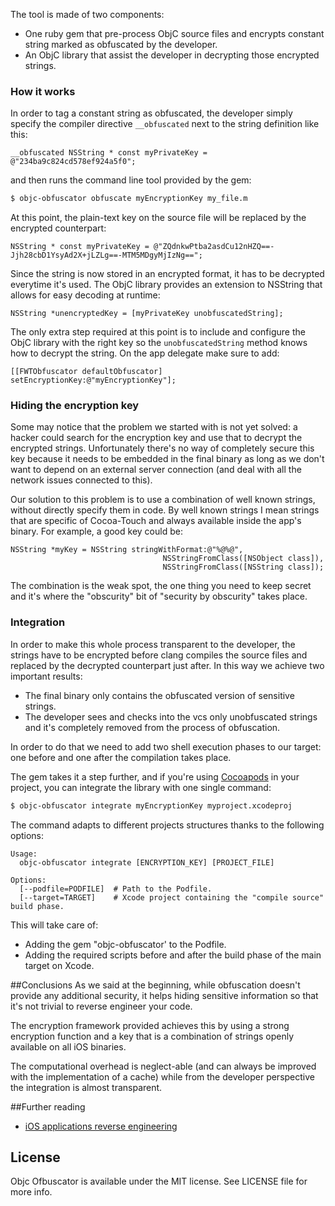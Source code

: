 
The tool is made of two components:

- One ruby gem that pre-process ObjC source files and encrypts constant string marked as obfuscated by the developer.
- An ObjC library that assist the developer in decrypting those encrypted strings.


### How it works

In order to tag a constant string as obfuscated, the developer simply specify the compiler directive `__obfuscated` next to the string definition like this:

```obj-c
__obfuscated NSString * const myPrivateKey = @"234ba9c824cd578ef924a5f0";
```

and then runs the command line tool provided by the gem:

```bash
$ objc-obfuscator obfuscate myEncryptionKey my_file.m 
```

At this point, the plain-text key on the source file will be replaced by the encrypted counterpart:

```obj-c
NSString * const myPrivateKey = @"ZQdnkwPtba2asdCu12nHZQ==-Jjh28cbD1YsyAd2X+jLZLg==-MTM5MDgyMjIzNg==";
```

Since the string is now stored in an encrypted format, it has to be decrypted everytime it's used. The ObjC library provides an extension to NSString that allows for easy decoding at runtime:

```obj-c
NSString *unencryptedKey = [myPrivateKey unobfuscatedString];
```

The only extra step required at this point is to include and configure the ObjC library with the right key so the `unobfuscatedString` method knows how to decrypt the string. On the app delegate make sure to add:

```obj-c
[[FWTObfuscator defaultObfuscator] setEncryptionKey:@"myEncryptionKey"];
```

### Hiding the encryption key

Some may notice that the problem we started with is not yet solved: a hacker could search for the encryption key and use that to decrypt the encrypted strings.
Unfortunately there's no way of completely secure this key because it needs to be embedded in the final binary as long as we don't want to depend on an external server connection (and deal with all the network issues connected to this).

Our solution to this problem is to use a combination of well known strings, without directly specify them in code. By well known strings I mean strings that are specific of Cocoa-Touch and always available inside the app's binary. For example, a good key could be: 

```obj-c
NSString *myKey = NSString stringWithFormat:@"%@%@",
                                  NSStringFromClass([NSObject class]), 
                                  NSStringFromClass([NSString class]);
```

The combination is the weak spot, the one thing you need to keep secret and it's where the "obscurity" bit of "security by obscurity" takes place.

### Integration
In order to make this whole process transparent to the developer, the strings have to be encrypted before clang compiles the source files and replaced by the decrypted counterpart just after. In this way we achieve two important results:

- The final binary only contains the obfuscated version of sensitive strings.
- The developer sees and checks into the vcs only unobfuscated strings and it's completely removed from the process of obfuscation.

In order to do that we need to add two shell execution phases to our target: one before and one after the compilation takes place.

The gem takes it a step further, and if you're using [Cocoapods](http://cocoapods.org) in your project, you can integrate the library with one single command:

```bash
$ objc-obfuscator integrate myEncryptionKey myproject.xcodeproj
```

The command adapts to different projects structures thanks to the following options:

```
Usage:
  objc-obfuscator integrate [ENCRYPTION_KEY] [PROJECT_FILE]

Options:
  [--podfile=PODFILE]  # Path to the Podfile. 
  [--target=TARGET]    # Xcode project containing the "compile source" build phase. 
```

This will take care of:

- Adding the gem "objc-obfuscator' to the Podfile.
- Adding the required scripts before and after the build phase of the main target on Xcode.


##Conclusions
As we said at the beginning, while obfuscation doesn't provide any additional security, it helps hiding sensitive information so that it's not trivial to reverse engineer your code. 

The encryption framework provided achieves this by using a strong encryption function and a key that is a combination of strings openly available on all iOS binaries. 

The computational overhead is neglect-able (and can always be improved with the implementation of a cache) while from the developer perspective the integration is almost transparent.

##Further reading

- [iOS applications reverse engineering](http://media.hacking-lab.com/scs3/scs3_pdf/SCS3_2011_Bachmann.pdf)

## License
Objc Ofbuscator is available under the MIT license. See LICENSE file for more info.
